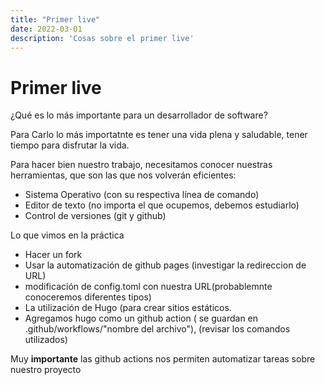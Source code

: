```yaml
---
title: "Primer live"
date: 2022-03-01
description: 'Cosas sobre el primer live'
---
```


# Primer live

¿Qué es lo más importante para un desarrollador de software?

Para Carlo lo más importatnte es tener una vida plena y saludable, tener tiempo para disfrutar la vida.

Para hacer bien nuestro trabajo, necesitamos conocer nuestras herramientas, que son las que nos volverán eficientes:
- Sistema Operativo (con su respectiva línea de comando)
- Editor de texto (no importa el que ocupemos, debemos estudiarlo)
- Control de versiones (git y github)

Lo que vimos en la práctica
- Hacer un fork
- Usar la automatización de github pages (investigar la redireccion de URL)
- modificación de config.toml con nuestra URL(probablemnte conoceremos diferentes tipos)
- La utilización de Hugo (para crear sitios estáticos.
- Agregamos hugo como un github action ( se guardan en .github/workflows/"nombre del archivo"), (revisar los comandos utilizados)

Muy **importante** las github actions nos permiten automatizar tareas sobre nuestro proyecto
